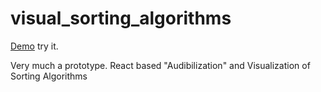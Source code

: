 # visual_sorting_algorithms

[Demo](https://ryleeharrison.github.io/visual_sorting_algorithms) try it.

Very much a prototype. React based "Audibilization" and Visualization of Sorting Algorithms